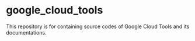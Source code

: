 # google_cloud_tools
This repository is for containing source codes of Google Cloud Tools and its documentations.
